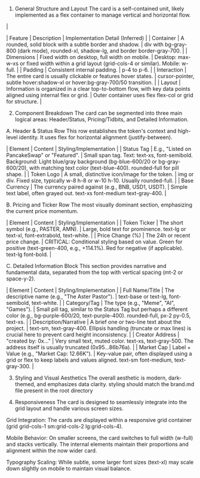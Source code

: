 1. General Structure and Layout
The card is a self-contained unit, likely implemented as a flex container to manage vertical and horizontal flow.

|

| Feature | Description | Implementation Detail (Inferred) |
| Container | A rounded, solid block with a subtle border and shadow. | div with bg-gray-800 (dark mode), rounded-xl, shadow-lg, and border border-gray-700. |
| Dimensions | Fixed width on desktop, full width on mobile. | Desktop: max-w-xs or fixed width within a grid layout (grid-cols-4 or similar). Mobile: w-full. |
| Padding | Consistent internal padding. | p-4 to p-6. |
| Interaction | The entire card is usually clickable or features hover states. | cursor-pointer, subtle hover:shadow-xl or hover:bg-gray-700/50 transition. |
| Layout | Information is organized in a clear top-to-bottom flow, with key data points aligned using internal flex or grid. | Outer container uses flex flex-col or grid for structure. |

2. Component Breakdown
The card can be segmented into three main logical areas: Header/Status, Pricing/Tidbits, and Detailed Information.

A. Header & Status Row
This row establishes the token's context and high-level identity. It uses flex for horizontal alignment (justify-between).

| Element | Content | Styling/Implementation |
| Status Tag | E.g., "Listed on PancakeSwap" or "Featured". | Small span tag. Text: text-xs, font-semibold. Background: Light blue/gray background (bg-blue-600/20 or bg-gray-600/20), with matching text color (text-blue-400). rounded-full for pill shape. |
| Token Logo | A small, distinctive icon/image for the token. | img or div. Fixed size, typically w-8 h-8 or w-10 h-10. Usually rounded-full. |
| Base Currency | The currency paired against (e.g., BNB, USD1, USDT). | Simple text label, often grayed out. text-xs font-medium text-gray-400. |

B. Pricing and Ticker Row
The most visually dominant section, emphasizing the current price momentum.

| Element | Content | Styling/Implementation |
| Token Ticker | The short symbol (e.g., PASTER, AMN). | Large, bold text for prominence. text-lg or text-xl, font-extrabold, text-white. |
| Price Change (%) | The 24h or recent price change. | CRITICAL: Conditional styling based on value. Green for positive (text-green-400, e.g., +114.1%). Red for negative (if applicable). text-lg font-bold. |

C. Detailed Information Block
This section provides narrative and fundamental data, separated from the top with vertical spacing (mt-2 or space-y-2).

| Element | Content | Styling/Implementation |
| Full Name/Title | The descriptive name (e.g., "The Aster Pastor"). | text-base or text-lg, font-semibold, text-white. |
| Category/Tag | The type (e.g., "Meme", "AI", "Games"). | Small pill tag, similar to the Status Tag but perhaps a different color (e.g., bg-purple-600/20, text-purple-400). rounded-full, px-2 py-0.5, text-xs. |
| Description/Narrative | A brief one or two-line text about the project. | text-sm, text-gray-400. Ellipsis handling (truncate or max lines) is crucial here to prevent card height inconsistency. |
| Creator Address | "created by: 0x..." | Very small text, muted color. text-xs, text-gray-500. The address itself is usually truncated (0x95...86b76a). |
| Market Cap | Label + Value (e.g., "Market Cap: 12.66K"). | Key-value pair, often displayed using a grid or flex to keep labels and values aligned. text-sm font-medium, text-gray-300. |

3. Styling and Visual Aesthetics
The overall aesthetic is modern, dark-themed, and emphasizes data clarity.
styling should match the brand.md file present in the root directory

4. Responsiveness
The card is designed to seamlessly integrate into the grid layout and handle various screen sizes.

Grid Integration: The cards are displayed within a responsive grid container (grid grid-cols-1 sm:grid-cols-2 lg:grid-cols-4).

Mobile Behavior: On smaller screens, the card switches to full width (w-full) and stacks vertically. The internal elements maintain their proportions and alignment within the now wider card.

Typography Scaling: While subtle, some larger font sizes (text-xl) may scale down slightly on mobile to maintain visual balance.
